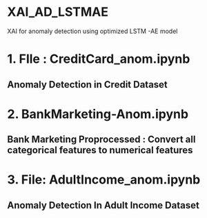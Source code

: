 # XAI_AD_LSTMAE
XAI for anomaly detection using optimized LSTM -AE model


# 1. FIle : CreditCard_anom.ipynb  
## Anomaly Detection in Credit Dataset

# 2. BankMarketing-Anom.ipynb
## Bank Marketing Proprocessed : Convert all categorical features to numerical features

# 3. File: AdultIncome_anom.ipynb
## Anomaly Detection In Adult Income Dataset